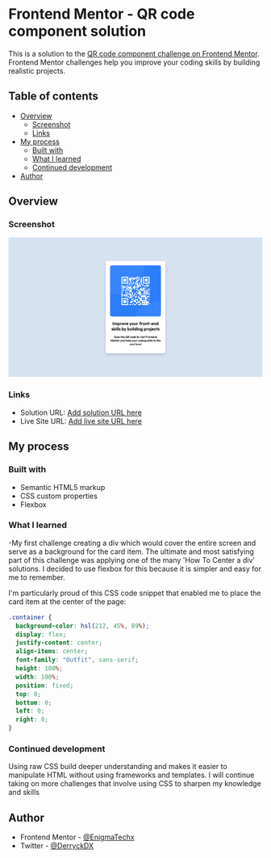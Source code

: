 # Frontend Mentor - QR code component solution

This is a solution to the [QR code component challenge on Frontend Mentor](https://www.frontendmentor.io/challenges/qr-code-component-iux_sIO_H). Frontend Mentor challenges help you improve your coding skills by building realistic projects. 

## Table of contents

- [Overview](#overview)
  - [Screenshot](#screenshot)
  - [Links](#links)
- [My process](#my-process)
  - [Built with](#built-with)
  - [What I learned](#what-i-learned)
  - [Continued development](#continued-development)
- [Author](#author)

## Overview

### Screenshot

![](./images/Screenshot_final_2022.png)

### Links

- Solution URL: [Add solution URL here](https://github.com/EnigmaTechx/QR-Code-App-Raw.git)
- Live Site URL: [Add live site URL here](https://qr-code-app-raw.vercel.app/)

## My process

### Built with

- Semantic HTML5 markup
- CSS custom properties
- Flexbox

### What I learned

-My first challenge creating a div which would cover the entire screen and serve as a background for the card item. 
The ultimate and most satisfying part of this challenge was applying one of the many 'How To Center a div' solutions. I decided to use flexbox for this because it is simpler and easy for me to remember.

I'm particularly proud of this CSS code snippet that enabled me to place the card item at the center of the page:
```css
.container {
  background-color: hsl(212, 45%, 89%);
  display: flex;
  justify-content: center;
  align-items: center;
  font-family: "Outfit", sans-serif;
  height: 100%;
  width: 100%;
  position: fixed;
  top: 0;
  bottom: 0;
  left: 0;
  right: 0;
}
```

### Continued development

Using raw CSS build deeper understanding and makes it easier to manipulate HTML without using frameworks and templates. I will continue taking on more challenges that involve using CSS to sharpen my knowledge and skills

## Author

- Frontend Mentor - [@EnigmaTechx](https://www.frontendmentor.io/profile/EnigmaTechx)
- Twitter - [@DerryckDX](https://www.twitter.com/DerryckDX)

